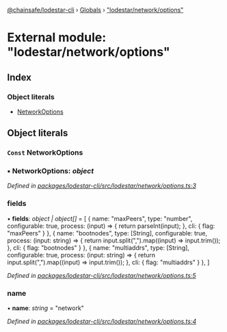 [@chainsafe/lodestar-cli](../README.md) › [Globals](../globals.md) › ["lodestar/network/options"](_lodestar_network_options_.md)

# External module: "lodestar/network/options"

## Index

### Object literals

* [NetworkOptions](_lodestar_network_options_.md#const-networkoptions)

## Object literals

### `Const` NetworkOptions

### ▪ **NetworkOptions**: *object*

*Defined in [packages/lodestar-cli/src/lodestar/network/options.ts:3](https://github.com/ChainSafe/lodestar/blob/2fb982b/packages/lodestar-cli/src/lodestar/network/options.ts#L3)*

###  fields

• **fields**: *object | object[]* = [
    {
      name: "maxPeers",
      type: "number",
      configurable: true,
      process: (input) => {
        return parseInt(input);
      },
      cli: {
        flag: "maxPeers"
      }
    },
    {
      name: "bootnodes",
      type: [String],
      configurable: true,
      process: (input: string) => {
        return input.split(",").map((input) => input.trim());
      },
      cli: {
        flag: "bootnodes"
      }
    },
    {
      name: "multiaddrs",
      type: [String],
      configurable: true,
      process: (input: string) => {
        return input.split(",").map((input) => input.trim());
      },
      cli: {
        flag: "multiaddrs"
      }
    },
  ]

*Defined in [packages/lodestar-cli/src/lodestar/network/options.ts:5](https://github.com/ChainSafe/lodestar/blob/2fb982b/packages/lodestar-cli/src/lodestar/network/options.ts#L5)*

###  name

• **name**: *string* = "network"

*Defined in [packages/lodestar-cli/src/lodestar/network/options.ts:4](https://github.com/ChainSafe/lodestar/blob/2fb982b/packages/lodestar-cli/src/lodestar/network/options.ts#L4)*
